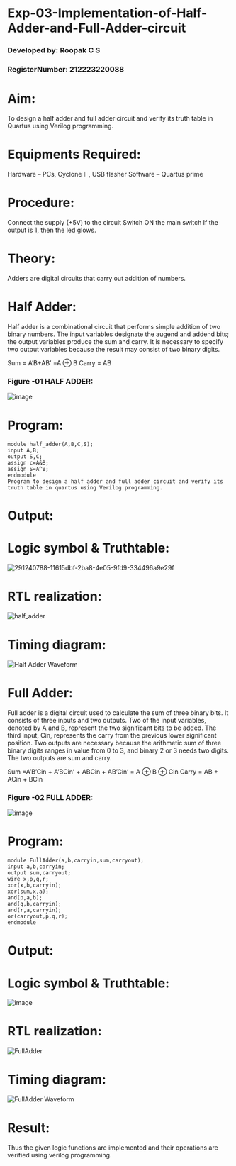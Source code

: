 # Exp-03-Implementation-of-Half-Adder-and-Full-Adder-circuit

### Developed by: Roopak C S
### RegisterNumber: 212223220088

# Aim:
To design a half adder and full adder circuit and verify its truth table in Quartus using Verilog programming.

# Equipments Required:
Hardware – PCs, Cyclone II , USB flasher
Software – Quartus prime
 
# Procedure:

Connect the supply (+5V) to the circuit
Switch ON the main switch
If the output is 1, then the led glows.

# Theory:
Adders are digital circuits that carry out addition of numbers.

# Half Adder:
Half adder is a combinational circuit that performs simple addition of two binary numbers. The input variables designate the augend and addend bits; the output variables produce the sum and carry. It is necessary to specify two output variables because the result may consist of two binary digits.

Sum = A’B+AB’ =A ⊕ B Carry = AB

### Figure -01 HALF ADDER:
![image](https://user-images.githubusercontent.com/36288975/163552057-b3547877-6d07-45b4-b7e0-bcfebfad9e1d.png)

# Program:
````
module half_adder(A,B,C,S);
input A,B;
output S,C;
assign c=A&B;
assign S=A^B;
endmodule
Program to design a half adder and full adder circuit and verify its truth table in quartus using Verilog programming.
````
# Output:

# Logic symbol & Truthtable:
![291240788-11615dbf-2ba8-4e05-9fd9-334496a9e29f](https://github.com/RoopakCS/Exp-02-Implementation-of-Half-Adder-and-Full-Adder-circuit/assets/139228922/b7726a5e-76e8-4ccb-a0c9-a96e09cd739b)

# RTL realization:
![half_adder](https://github.com/RoopakCS/Exp-02-Implementation-of-Half-Adder-and-Full-Adder-circuit/assets/139228922/4a9d2719-adf4-436c-b10f-c99d97a4181f)

# Timing diagram:
![Half Adder Waveform](https://github.com/RoopakCS/Exp-02-Implementation-of-Half-Adder-and-Full-Adder-circuit/assets/139228922/42c8ff56-e7e1-4a45-b988-30e2b1a5ebb6)

# Full Adder:
Full adder is a digital circuit used to calculate the sum of three binary bits. It consists of three inputs and two outputs. Two of the input variables, denoted by A and B, represent the two significant bits to be added. The third input, Cin, represents the carry from the previous lower significant position. Two outputs are necessary because the arithmetic sum of three binary digits ranges in value from 0 to 3, and binary 2 or 3 needs two digits. The two outputs are sum and carry.

Sum =A’B’Cin + A’BCin’ + ABCin + AB’Cin’ = A ⊕ B ⊕ Cin Carry = AB + ACin + BCin

### Figure -02 FULL ADDER: 
![image](https://user-images.githubusercontent.com/36288975/163552156-a13e5a56-c638-4110-97d9-8896907c8d25.png)

# Program:
````
module FullAdder(a,b,carryin,sum,carryout);
input a,b,carryin;
output sum,carryout;
wire x,p,q,r;
xor(x,b,carryin);
xor(sum,x,a);
and(p,a,b);
and(q,b,carryin);
and(r,a,carryin);
or(carryout,p,q,r);
endmodule
````

# Output:

# Logic symbol & Truthtable:
![image](https://github.com/RoopakCS/Exp-02-Implementation-of-Half-Adder-and-Full-Adder-circuit/assets/139228922/6350eef8-0284-423e-97a2-573b79d608f8)

# RTL realization:
![FullAdder](https://github.com/RoopakCS/Exp-02-Implementation-of-Half-Adder-and-Full-Adder-circuit/assets/139228922/49e5eaf0-9b8e-4b41-b028-4cf8fc1ca481)

# Timing diagram:
![FullAdder Waveform](https://github.com/RoopakCS/Exp-02-Implementation-of-Half-Adder-and-Full-Adder-circuit/assets/139228922/02796a7d-0d74-44e3-989b-f7a95bf59032)

# Result:
Thus the given logic functions are implemented and their operations are verified using verilog programming.
